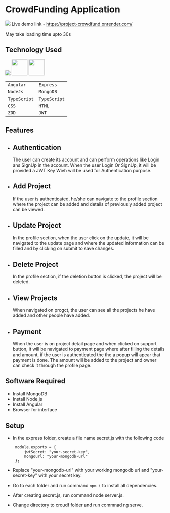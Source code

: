 # CrowdFunding Application

![](https://github.com/ShubSi26/Crowdfunding-MEAN-Stack/blob/master/images/Screenshot%202024-06-22%20185600.jpg)
Live demo link - https://project-crowdfund.onrender.com/ 

May take loading time upto 30s

## Technology Used
![](https://skillicons.dev/icons?i=angular,express,nodejs,mongodb,ts,js,npm,css,html) <img src = "https://jwt.io/img/pic_logo.svg" width = 50px> <img src = "https://zod.dev/logo.svg" width = 50px>

| | |
|---------|---------|
| `Angular` | `Express` |
| `NodeJs`  | `MongoDB` |
| `TypeScript` | `TypeScript` |
| `CSS` | `HTML` |
| `ZOD` | `JWT` |

## Features
- ## Authentication
   The user can create its account and can perform operations like Login ans SignUp in the account. When the user Login Or SignUp, it will be provided a JWT Key Wivh will be used for Authentication purpose.
- ## Add Project
  If the user is authenticated, he/she can navigate to the profile section where the project can be added and details of previously added project can be viewed.
- ## Update Project
  In the profile scetion, when the user click on the update, it will be navigated to the update page and where the updated information can be filled and by clicking on submit to save changes.
- ## Delete Project
  In the profile section, if the deletion button is clicked, the project will be deleted.
- ## View Projects
  When navigated on progct, the user can see all the projects he have added and other people have added.
- ## Payment
  When the user is on project detail page and when clicked on support button, it will be navigated to payment page where after filling the details and amount, if the user is authenticated the the a popup will apear that payment is done. The amount will be added to the project and owner can check it through the profile page.
## Software Required
- Install MongoDB
- Install Node.js
- Install Angular
- Browser for interface
## Setup
- In the express folder, create a file name secret.js with the following code

  ```
   module.exports = {
       jwtSecret: "your-secret-key",
       mongourl: "your-mongodb-url"
   };
   ```
- Replace "your-mongodb-url" with your working mongodb url and "your-secret-key" with your secret key.
- Go to each folder and run command `npm i` to install all dependencies.
- After creating secret.js, run command node server.js.
- Change directory to croudf folder and run commnad ng serve.
